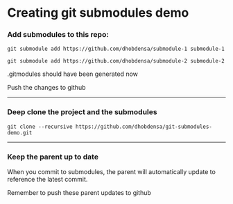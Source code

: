 # Creating git submodules demo

### Add submodules to this repo:

```git submodule add https://github.com/dhobdensa/submodule-1 submodule-1```

```git submodule add https://github.com/dhobdensa/submodule-2 submodule-2```

.gitmodules should have been generated now

Push the changes to github

---

### Deep clone the project and the submodules

```git clone --recursive https://github.com/dhobdensa/git-submodules-demo.git```

---

### Keep the parent up to date

When you commit to submodules, the parent will automatically update to reference the latest commit.

Remember to push these parent updates to github 
